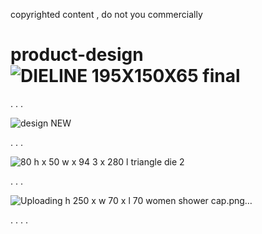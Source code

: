 copyrighted content , do not you commercially 

# product-design![DIELINE 195X150X65 final](https://github.com/user-attachments/assets/52610c59-a9ed-419b-bb07-85e553efdf8c)

.
.
.



![design NEW](https://github.com/user-attachments/assets/2cb90a48-d679-47ea-ab7e-62102c940a8c)

.
.
.






![80 h x 50 w x 94 3 x 280 l triangle die 2](https://github.com/user-attachments/assets/7b4e57a4-13d9-4b4e-b503-4aa5376cadad)

.
.
.







![Uploading h 250 x w 70 x l 70 women shower cap.png…]()

.
.
.
.

